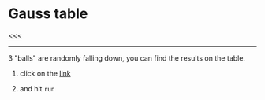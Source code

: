 
Gauss table
======

[<<<](https://github.com/ttltrk/PRG/blob/master/PY/APP/APPS_PY.MD)

---

3 "balls" are randomly falling down, you can find the results on the table.

1. click on the [link](https://repl.it/NL5o/0)

2. and hit ```run```

